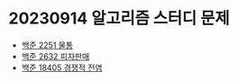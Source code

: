 # 20230914 알고리즘 스터디 문제

- [백준 2251 물통](https://www.acmicpc.net/problem/2251)
- [백준 2632 피자판매](https://www.acmicpc.net/problem/2632)
- [백준 18405 경쟁적 전염](https://www.acmicpc.net/problem/18405)
